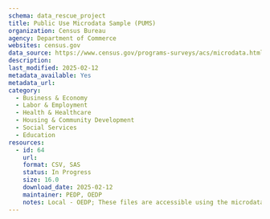 ```yaml
---
schema: data_rescue_project 
title: Public Use Microdata Sample (PUMS)
organization: Census Bureau
agency: Department of Commerce
websites: census.gov
data_source: https://www.census.gov/programs-surveys/acs/microdata.html
description: 
last_modified: 2025-02-12
metadata_available: Yes
metadata_url: 
category:
  - Business & Economy 
  - Labor & Employment 
  - Health & Healthcare 
  - Housing & Community Development 
  - Social Services 
  - Education 
resources:
  - id: 64
    url: 
    format: CSV, SAS
    status: In Progress
    size: 16.0
    download_date: 2025-02-12
    maintainer: PEDP, OEDP
    notes: Local - OEDP; These files are accessible using the microdata access tool on data.census.gov and the Census Bureau's FTP site."
---
```

